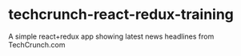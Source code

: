 # techcrunch-react-redux-training
A simple react+redux app showing latest news headlines from TechCrunch.com
